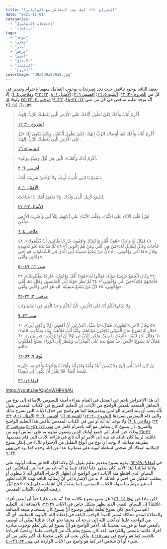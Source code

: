 ```yaml
---
title: "الإعتراض ٢٥٠، كيف يجب التعامل مع الوالِدَين؟"
date: "2021-11-01"
categories: 
  - "إختلافات-التفاصيل"
  - "تناقضات"
tags: 
  - "لوقا"
  - "ملاخي"
  - "متى"
  - "مرقس"
  - "أفسس"
  - "الأمثال"
  - "التثنية"
  - "الخروج"
coverImage: "d9a2d9a5d9a0.jpg"
---
```


يعتقد الناقد بوجود تناقض حيث نجد تصريحات بوجوب التعامل معهما باحترام وتقدير في كل من [الخروج ٢٠: ١٢](https://my.bible.com/bible/101/EXO.20.12)؛ [التثنية ٥: ١٦](https://my.bible.com/bible/101/DEU.5.16)؛ [أفسس ٦: ٢](https://my.bible.com/bible/101/EPH.6.2)؛ [الأمثال ١: ٨](https://my.bible.com/bible/101/PRO.1.8)، [٢٣: ٢٢](https://my.bible.com/bible/101/PRO.23.22)؛ و[ملاخي ٤: ٦](https://my.bible.com/bible/101/MAL.4.6). إلا أنَّه يوجد تعليم مناقض في كل من متى [١٢: ٤٧-٤٨](https://my.bible.com/bible/101/MAT.12.47-48)، [٢٣: ٩](https://my.bible.com/bible/101/MAT.23.9)؛ [مرقس ٣: ٣٢-٣٥](https://my.bible.com/bible/101/MRK.3.32-35) ولوقا [٥: ٥٩-٦٠](https://my.bible.com/bible/101/LUK.5.59-60)، [١٤: ٢٦](https://my.bible.com/bible/101/LUK.14.26).

> أَكْرِمْ أَبَاكَ وَأُمَّكَ لِكَيْ تَطُولَ أَيَّامُكَ عَلَى الأَرْضِ الَّتِي يُعْطِيكَ الرَّبُّ إِلهُكَ.
> 
> [الخروج ٢٠: ١٢](https://my.bible.com/bible/101/EXO.20.12)

> أَكْرِمْ أَبَاكَ وَأُمَّكَ كَمَا أَوْصَاكَ الرَّبُّ إِلهُكَ، لِكَيْ تَطُولَ أَيَّامُكَ، وَلِكَيْ يَكُونَ لَكَ خَيْرٌ علَى الأَرْضِ الَّتِي يُعْطِيكَ الرَّبُّ إِلهُكَ.
> 
> [التثنية ٥: ١٦](https://my.bible.com/bible/101/DEU.5.16)

> «أَكْرِمْ أَبَاكَ وَأُمَّكَ»، الَّتِي هِيَ أَوَّلُ وَصِيَّةٍ بِوَعْدٍ،
> 
> [أفسس ٦: ٢](https://my.bible.com/bible/101/EPH.6.2)

> اِسْمَعْ يَا ابْنِي تَأْدِيبَ أَبِيكَ، وَلاَ تَرْفُضْ شَرِيعَةَ أُمِّكَ،
> 
> [الأمثال ١: ٨](https://my.bible.com/bible/101/PRO.1.8)

> اِسْمَعْ لأَبِيكَ الَّذِي وَلَدَكَ، وَلاَ تَحْتَقِرْ أُمَّكَ إِذَا شَاخَتْ.
> 
> [الأمثال ٢٣: ٢٢](https://my.bible.com/bible/101/PRO.23.22)

> فَيَرُدُّ قَلْبَ الآبَاءِ عَلَى الأَبْنَاءِ، وَقَلْبَ الأَبْنَاءِ عَلَى آبَائِهِمْ. لِئَلاَّ آتِيَ وَأَضْرِبَ الأَرْضَ بِلَعْنٍ».
> 
> [ملاخي ٤: ٦](https://my.bible.com/bible/101/MAL.4.6)

> ٤٧ فَقَالَ لَهُ وَاحِدٌ: «هُوَذَا أُمُّكَ وَإِخْوَتُكَ وَاقِفُونَ خَارِجًا طَالِبِينَ أَنْ يُكَلِّمُوكَ». ٤٨ فَأَجَابَ وَقَالَ لِلْقَائِلِ لَهُ:«مَنْ هِيَ أُمِّي وَمَنْ هُمْ إِخْوَتي؟» ٤٩ ثُمَّ مَدَّ يَدَهُ نَحْوَ تَلاَمِيذِهِ وَقَالَ:«هَا أُمِّي وَإِخْوَتي. ٥٠ لأَنَّ مَنْ يَصْنَعُ مَشِيئَةَ أَبِي الَّذِي فِي السَّمَاوَاتِ هُوَ أَخِي وَأُخْتِي وَأُمِّي».
> 
> [متى ١٢: ٤٧-٥٠](https://my.bible.com/bible/101/MAT.12.47-50)

> ٣٢ وَكَانَ الْجَمْعُ جَالِسًا حَوْلَهُ، فَقَالُوا لَهُ:«هُوَذَا أُمُّكَ وَإِخْوَتُكَ خَارِجًا يَطْلُبُونَكَ». ٣٣ فَأَجَابَهُمْ قِائِلاً:«مَنْ أُمِّي وَإِخْوَتِي؟» ٣٤ ثُمَّ نَظَرَ حَوْلَهُ إِلَى الْجَالِسِينَ وَقَالَ:«هَا أُمِّي وَإِخْوَتِي، ٣٥ لأَنَّ مَنْ يَصْنَعُ مَشِيئَةَ اللهِ هُوَ أَخِي وَأُخْتِي وَأُمِّي».
> 
> [مرقس ٣: ٣٢-٣٥](https://my.bible.com/bible/101/MRK.3.32-35)

> وَلاَ تَدْعُوا لَكُمْ أَبًا عَلَى الأَرْضِ، لأَنَّ أَبَاكُمْ وَاحِدٌ الَّذِي فِي السَّمَاوَاتِ.
> 
> [متى ٢٣: ٩](https://my.bible.com/bible/101/MAT.23.9)

> ٥٩ وَقَالَ لآخَرَ:«اتْبَعْنِي». فَقَالَ:«يَا سَيِّدُ، ائْذَنْ لِي أَنْ أَمْضِيَ أَوَّلاً وَأَدْفِنَ أَبِي». ٦٠ فَقَالَ لَهُ يَسُوعُ:«دَعِ الْمَوْتَى يَدْفِنُونَ مَوْتَاهُمْ، وَأَمَّا أَنْتَ فَاذْهَبْ وَنَادِ بِمَلَكُوتِ اللهِ». ٦١ وَقَالَ آخَرُ أَيْضًا: «أَتْبَعُكَ يَا سَيِّدُ، وَلكِنِ ائْذَنْ لِي أَوَّلاً أَنْ أُوَدِّعَ الَّذِينَ فِي بَيْتِي». ٦٢ فَقَالَ لَهُ يَسُوعُ:«لَيْسَ أَحَدٌ يَضَعُ يَدَهُ عَلَى الْمِحْرَاثِ وَيَنْظُرُ إِلَى الْوَرَاءِ يَصْلُحُ لِمَلَكُوتِ اللهِ».
> 
> [لوقا ٩: ٥٩-٦٢](https://my.bible.com/bible/101/LUK.9.59-62)

> «إِنْ كَانَ أَحَدٌ يَأْتِي إِلَيَّ وَلاَ يُبْغِضُ أَبَاهُ وَأُمَّهُ وَامْرَأَتَهُ وَأَوْلاَدَهُ وَإِخْوَتَهُ وَأَخَوَاتِهِ، حَتَّى نَفْسَهُ أَيْضًا، فَلاَ يَقْدِرُ أَنْ يَكُونَ لِي تِلْمِيذًا.
> 
> [لوقا ١٤: ٢٦](https://my.bible.com/bible/101/LUK.14.26)

https://youtu.be/Qp4yWHRV4AU

إن هذا الإعتراض ناجم عن الفشل في القيام بقراءة أمينة للنصوص بالإضافة إلى نوع من التجاهل المتعمد للمعنى الواضح من الآيات. إن التعليم الصريح في الكتاب المقدس يقول بأنَّه يجب أن يتم احترام الوالدين وتقديرهما كما هو واضح من خلال الآيات التي تصرح بذلك والتي قام المعترض بسردها ([الخروج ٢٠: ١٢](https://my.bible.com/bible/101/EXO.20.12)؛ [التثنية ٥: ١٦](https://my.bible.com/bible/101/DEU.5.16)؛ [أفسس ٦: ٢](https://my.bible.com/bible/101/EPH.6.2)؛ [الأمثال ١: ٨](https://my.bible.com/bible/101/PRO.1.8)، [٢٣: ٢٢](https://my.bible.com/bible/101/PRO.23.22)؛ و[ملاخي ٤: ٦](https://my.bible.com/bible/101/MAL.4.6)) ولا يوجد أية آية أو نص في الكتاب المقدس يناقض هذا التعليم الواضح والصريح. إن يسوع كان يتعامل مع أمّه باحترام كامل في [متى ١٢: ٤٧-٥٠](https://my.bible.com/bible/101/MAT.12.47-50) و[مرقس ٣: ٣٢-٣٥](https://my.bible.com/bible/101/MRK.3.32-35) وذلك حين أشار إلى جميع أولئك الذين يضعون ثقتهم به على أساس أنهم من عائلته. لربما كان الناقد قد تنبه إلى الأمر لو أنَّه تابع في قراءة الآيات التي قام بتقديمها. بطريقة مماثلة، لا يوجد أي نوع من أنواع التقليل من الإحترام للآباء في إنكار يسوع لإمكانية امتلاك أي شخص لسلطة أبوية على ضمائرنا عدا عن الله وحده كما يرد في [متى ٢٣: ٩](https://my.bible.com/bible/101/MAT.23.9).

في [لوقا ٩: ٥٩-٦٢](https://my.bible.com/bible/101/LUK.9.59-62)، يقوم يسوع بتقديم تعليم يقول بأنَّ ولائنا للإله الخالق يمتلك أولوية على ولائنا لعائلتنا (هذا الأمر كان ليظهر جلياً للناقد فيما لو أنَّه تابع بقراءة آيتين إضافيَّتين في السياق الذي اقتطع منه الآيات.) من الواضح أن إظهار الإحترام الفائق لله لا ينطوي أو يتطلب التقليل من احترام العائلة. لا بد من الإشارة إلى أنَّ انتقائية الناقد لهذه الآيات تُظهِر أنه غير مهتمٍّ بما يقوله الكتاب المقدس، إنما ينصبّ جُلُّ اهتمامه على إيجاد حُجج تُبَرِّر رفضه للإيمان بالكتاب المقدس.

لكن ماذا عن [لوقا ١٤: ٢٦](https://my.bible.com/bible/101/LUK.14.26)؟ هل يعني يسوع بكلامه هذا أنّه يجب علينا حقاً أن نُبغض أفراد عائلتنا؟ إن السياق النصي الذي يظهر بشكل خاص في الآيات [٢٧-٣٣](https://my.bible.com/bible/101/LUK.14.27-33)، بالإضافة إلى التعليم القياسي الذي كان يسوع يُعلّمه يُظهر بوضوح أنَّ يسوع كان يستخدم صيغة المبالغة والمغالاة ليقدم محاكاة تُفسر المبدأ الواجب اتّباعه في إعطاء الله الأولوية المطلقة. أي أنَّه من الواجب علينا أن نُحب الله إلى درجة أن محبتنا نحو أفراد عائلتنا يُمكن أن تُوصف بالبغض فيما لو قورنت بمحبتنا لله. الأمر الواضح هو أنَّ يسوع لم يكن يُعلم بوجوب مبادرة أفراد عائلتنا بالبغض والكراهية؛ لقد كان يسوع يعلم بأنَّه من الواجب علينا أن نُحبَّ أقرباءنا بالجسد كما هو واضح في [متى ١٥: ٤](https://my.bible.com/bible/101/MAT.15.4)، ولكن يجب أن تكون محبتنا لله أكبر بكثير من أي شيء أو أيّ شخص آخر كما هو واضح من الآيات الواردة في [متى ٢٢: ٣٦-٤٠](https://my.bible.com/bible/101/MAT.22.36-40).
